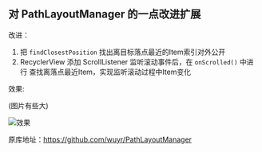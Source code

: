 ## 对 PathLayoutManager 的一点改进扩展

改进：
1. 把 `findClosestPosition` 找出离目标落点最近的Item索引对外公开
2. RecyclerView 添加 ScrollListener 监听滚动事件后，在 `onScrolled()` 中进行 查找离落点最近Item，实现监听滚动过程中Item变化

效果:

(图片有些大)

![](https://s19.aconvert.com/convert/p3r68-cdx67/7d2vt-xhhau.gif '效果')


原库地址：https://github.com/wuyr/PathLayoutManager
